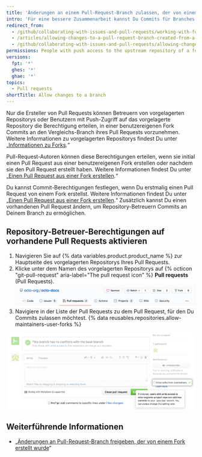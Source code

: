 ```yaml
---
title: 'Änderungen an einem Pull-Request-Branch zulassen, der von einem Fork erstellt wurde'
intro: 'Für eine bessere Zusammenarbeit kannst Du Commits für Branches erlauben, die Du aus Forks in Deinem Benutzerkonto erstellt hast.'
redirect_from:
  - /github/collaborating-with-issues-and-pull-requests/working-with-forks/allowing-changes-to-a-pull-request-branch-created-from-a-fork
  - /articles/allowing-changes-to-a-pull-request-branch-created-from-a-fork
  - /github/collaborating-with-issues-and-pull-requests/allowing-changes-to-a-pull-request-branch-created-from-a-fork
permissions: People with push access to the upstream repository of a fork owned by a user account can commit to the forked branches.
versions:
  fpt: '*'
  ghes: '*'
  ghae: '*'
topics:
  - Pull requests
shortTitle: Allow changes to a branch
---
```


Nur die Ersteller von Pull Requests können Betreuern von vorgelagerten Repositorys oder Benutzern mit Push-Zugriff auf das vorgelagerte Repository die Berechtigung erteilen, in einer benutzereigenen Fork Commits an den Vergleichs-Branch ihres Pull Requests vorzunehmen. Weitere Informationen zu vorgelagerten Repositorys findest Du unter „[Informationen zu Forks](/articles/about-forks).“

Pull-Request-Autoren können diese Berechtigungen erteilen, wenn sie initial einen Pull Request aus einer benutzereigenen Fork erstellen oder nachdem sie den Pull Request erstellt haben. Weitere Informationen findest Du unter „[Einen Pull Request aus einer Fork erstellen](/articles/creating-a-pull-request-from-a-fork).“

Du kannst Commit-Berechtigungen festlegen, wenn Du erstmalig einen Pull Request von einem Fork erstellst. Weitere Informationen findest Du unter „[Einen Pull Request aus einer Fork erstellen](/articles/creating-a-pull-request-from-a-fork).“ Zusätzlich kannst Du einen vorhandenen Pull Request ändern, um Repository-Betreuern Commits an Deinem Branch zu ermöglichen.

## Repository-Betreuer-Berechtigungen auf vorhandene Pull Requests aktivieren

1. Navigieren Sie auf {% data variables.product.product_name %} zur Hauptseite des vorgelagerten Repositorys Ihres Pull Requests.
2. Klicke unter dem Namen des vorgelagerten Repositorys auf {% octicon "git-pull-request" aria-label="The pull request icon" %} **Pull requests** (Pull Requests). ![Auswahl der Issue- und Pull-Request-Registerkarten](/assets/images/help/repository/repo-tabs-pull-requests.png)
3. Navigiere in der Liste der Pull Requests zu dem Pull Request, für den Du Commits zulassen möchtest.
{% data reusables.repositories.allow-maintainers-user-forks %}

  ![Kontrollkästchen in Seitenleiste, um Bearbeitung durch Maintainer zuzulassen](/assets/images/help/pull_requests/allow-maintainers-to-make-edits-sidebar-checkbox.png)

## Weiterführende Informationen

- „[Änderungen an Pull-Request-Branch freigeben, der von einem Fork erstellt wurde](/articles/committing-changes-to-a-pull-request-branch-created-from-a-fork)“
